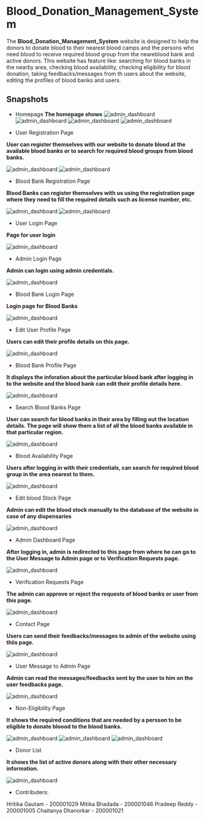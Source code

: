 # Blood_Donation_Management_System



The **Blood_Donation_Management_System** website is designed to help the donors to donate blood to their nearest blood camps and the persons who need blood to receive required blood group from the neareblood bank and active donors.
This website has feature like:
 searching for blood banks in the nearby area, 
 checking blood availability,
 checking eligibility for blood donation,
 taking feedbacks/messages from th users about the website,
 editing the profiles of blood banks and users.

    
## Snapshots

- Homepage
**The homepage shows**
![admin_dashboard](https://github.com/hritika1025/Blood_Donation_Management_System/blob/main/static/images/Screenshots1/home1.png)
![admin_dashboard](https://github.com/hritika1025/Blood_Donation_Management_System/blob/main/static/images/Screenshots1/home2.png)
![admin_dashboard](https://github.com/hritika1025/Blood_Donation_Management_System/blob/main/static/images/Screenshots1/home3.png)
![admin_dashboard](https://github.com/hritika1025/Blood_Donation_Management_System/blob/main/static/images/Screenshots1/home4.png)


- User Registration Page

**User can register themselves with our website to donate blood at the available blood banks or to search for required blood groups from blood banks.**

![admin_dashboard](https://github.com/hritika1025/Blood_Donation_Management_System/blob/main/static/images/Screenshots1/user_signup.png)
![admin_dashboard](https://github.com/hritika1025/Blood_Donation_Management_System/blob/main/static/images/Screenshots1/user_signup2.png)


- Blood Bank Registration Page

**Blood Banks can register themselves with us using the registration page where they need to fill the required details such as license number, etc.**

![admin_dashboard](https://github.com/hritika1025/Blood_Donation_Management_System/blob/main/static/images/Screenshots1/blood_bank_registration1.png)
![admin_dashboard](https://github.com/hritika1025/Blood_Donation_Management_System/blob/main/static/images/Screenshots1/blood_bank_registration2.png)

- User Login Page

**Page for user login**

![admin_dashboard](https://github.com/hritika1025/Blood_Donation_Management_System/blob/main/static/images/Screenshots1/user_login.png)


- Admin Login Page

**Admin can login using admin credentials.**

![admin_dashboard](https://github.com/hritika1025/Blood_Donation_Management_System/blob/main/static/images/Screenshots1/admin_login.png)

- Blood Bank Login Page

**Login page for Blood Banks**

![admin_dashboard](https://github.com/hritika1025/Blood_Donation_Management_System/blob/main/static/images/Screenshots1/blood_bank_login.png)

- Edit User Profile Page

**Users can edit their profile details on this page.**

![admin_dashboard](https://github.com/hritika1025/Blood_Donation_Management_System/blob/main/static/images/Screenshots1/user_profile.png)

- Blood Bank Profile Page

**It displays the inforation about the particular blood bank after logging in to the website and the blood bank can edit their profile details here.**

![admin_dashboard](https://github.com/hritika1025/Blood_Donation_Management_System/blob/main/static/images/Screenshots1/blood_bank_profile.png)

- Search Blood Banks Page

**User can search for blood banks in their area by filling out the location details. The page will show them a list of all the blood banks available in that particular region.**

![admin_dashboard](https://github.com/hritika1025/Blood_Donation_Management_System/blob/main/static/images/Screenshots1/search_blood_banks.png)

- Blood Availability Page

**Users after logging in with their credentials, can search for required blood group in the area nearest to them.**

![admin_dashboard](https://github.com/hritika1025/Blood_Donation_Management_System/blob/main/static/images/Screenshots1/blood_avail.png)

- Edit blood Stock Page

**Admin can edit the blood stock manually to the database of the website in case of any dispensaries**

![admin_dashboard](https://github.com/hritika1025/Blood_Donation_Management_System/blob/main/static/images/Screenshots1/edit_blood_stock.png)

- Admin Dashboard Page

**After logging in, admin is redirected to this page from where he can go to the User Message to Admin page or to Verification Requests page.**

![admin_dashboard](https://github.com/hritika1025/Blood_Donation_Management_System/blob/main/static/images/Screenshots1/admin_dashboard.png)

- Verification Requests Page

**The admin can approve or reject the requests of blood banks or user from this page.**

![admin_dashboard](https://github.com/hritika1025/Blood_Donation_Management_System/blob/main/static/images/Screenshots1/registration_verification_by_admin.png)

- Contact Page

**Users can send their feedbacks/messages to admin of the website using thiis page.**

![admin_dashboard](https://github.com/hritika1025/Blood_Donation_Management_System/blob/main/static/images/Screenshots1/contact.png)

- User Message to Admin Page

**Admin can read the messages/feedbacks sent by the user to him on the user feedbacks page.**

![admin_dashboard](https://github.com/hritika1025/Blood_Donation_Management_System/blob/main/static/images/Screenshots1/user_message_to_admin.png)

- Non-Eligibility Page

**It shows the required conditions that are needed by a persson to be eligible to donate bloood to the blood banks.**

![admin_dashboard](https://github.com/hritika1025/Blood_Donation_Management_System/blob/main/static/images/Screenshots1/non_eligibility1.png)
![admin_dashboard](https://github.com/hritika1025/Blood_Donation_Management_System/blob/main/static/images/Screenshots1/non_eligibility2.png)
![admin_dashboard](https://github.com/hritika1025/Blood_Donation_Management_System/blob/main/static/images/Screenshots1/non_eligibility3.png)

- Donor List

**It shows the list of active donors along with their other necessary information.**

![admin_dashboard](https://github.com/hritika1025/Blood_Donation_Management_System/blob/main/static/images/Screenshots1/donor_list.png)


- Contributers:

Hritika Gautam      - 200001029
Mitika Bhadada      - 200001046
Pradeep Reddy       - 200001005
Chaitanya Dhanorkar - 200001021